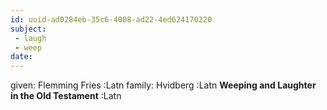 ```yaml
---
id: uuid-ad0284eb-35c6-4008-ad22-4ed624170220
subject: 
 - laugh
 - weep
date: 
---
```


given: Flemming Fries :Latn
family: Hvidberg :Latn
**Weeping and Laughter in the Old Testament** :Latn